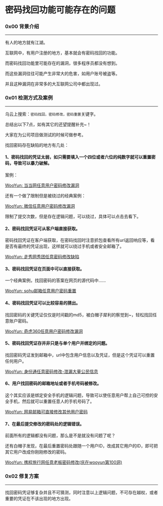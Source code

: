 # 密码找回功能可能存在的问题

### 0x00 背景介绍

* * *

有人的地方就有江湖。

互联网中，有用户注册的地方，基本就会有密码找回的功能。

而密码找回功能里可能存在的漏洞，很多程序员都没有想到。

而这些漏洞往往可能产生非常大的危害，如用户账号被盗等。

并且这种漏洞在非常多的大互联网公司中都出现过。

### 0x01 检测方式及案例

* * *

乌云上搜索：`密码找回，密码修改，密码重置`关键字。

总结出以下7点，如有其它的还望提醒补充~！

大家在为公司项目做测试的时候可做参考。

找回密码存在缺陷的地方有几处：

#### 1、密码找回的凭证太弱，如只需要填入一个四位或者六位的纯数字就可以重置密码，导致可以暴力破解。

案例：

[WooYun: 当当网任意用户密码修改漏洞](http://www.wooyun.org/bugs/wooyun-2012-011833)

还有一个做了限制但是被绕过的经典案例：

[WooYun: 微信任意用户密码修改漏洞](http://www.wooyun.org/bugs/wooyun-2012-011720)

限制了提交次数，但是存在逻辑问题，可以绕过，具体可以点击去看下。

#### 2、密码找回凭证可从客户端直接获取。

密码找回凭证在客户端获取，在密码找回时注意抓包查看所有url返回响应等，看是否有最终的凭证出现，这样就可以绕过手机或者安全邮箱了。

[WooYun: 走秀网秀团任意密码修改缺陷](http://www.wooyun.org/bugs/wooyun-2012-05630)

#### 3、密码找回凭证在页面中可以直接获取。

一个经典案例，找回密码的答案在网页的源代码中……

[WooYun: sohu邮箱任意用户密码重置](http://www.wooyun.org/bugs/wooyun-2012-04728)

#### 4、密码找回凭证可以比较容易的猜出。

找回密码的关键凭证仅仅是时间戳的md5，被白帽子犀利的察觉到~，轻松找回任意账户密码。

[WooYun: 奇虎360任意用户密码修改漏洞](http://www.wooyun.org/bugs/wooyun-2012-08333)

#### 5、密码找回凭证存并非只是与单个用户并绑定的问题。

找回密码凭证发到邮箱中，url中包含用户信息以及凭证，但是这个凭证可以重置任何用户。

[WooYun: 身份通任意密码修改-泄漏大量公民信息](http://www.wooyun.org/bugs/wooyun-2012-012572)

#### 6、用户找回密码的邮箱地址或者手机号码被修改。

这个其实应该是绑定安全手机的逻辑问题，导致可以使任意用户帮上自己可控的安全手机，然后就可以重置任意人的手机号码了。

[WooYun: 网易邮箱可直接修改其他用户密码](http://www.wooyun.org/bugs/wooyun-2012-08307)

#### 7、在最后提交修改的密码处的逻辑错误。

前面所有的逻辑都没有问题，那么是不是就没有问题了呢？

还有白帽子发现，在最后重置密码处跟随一个用户ID，改成其它用户的ID，即可把其它用户改成你刚刚修改的密码。

[WooYun: 携程旅行网任意老板密码修改(庆在wooyun第100洞)](http://www.wooyun.org/bugs/wooyun-2013-018263)

### 0x02 修复方案

* * *

找回密码凭证够复杂并且不可猜测，同时注意以上逻辑问题，不可存在越权，或者重要的凭证在不该出现的地方出现。